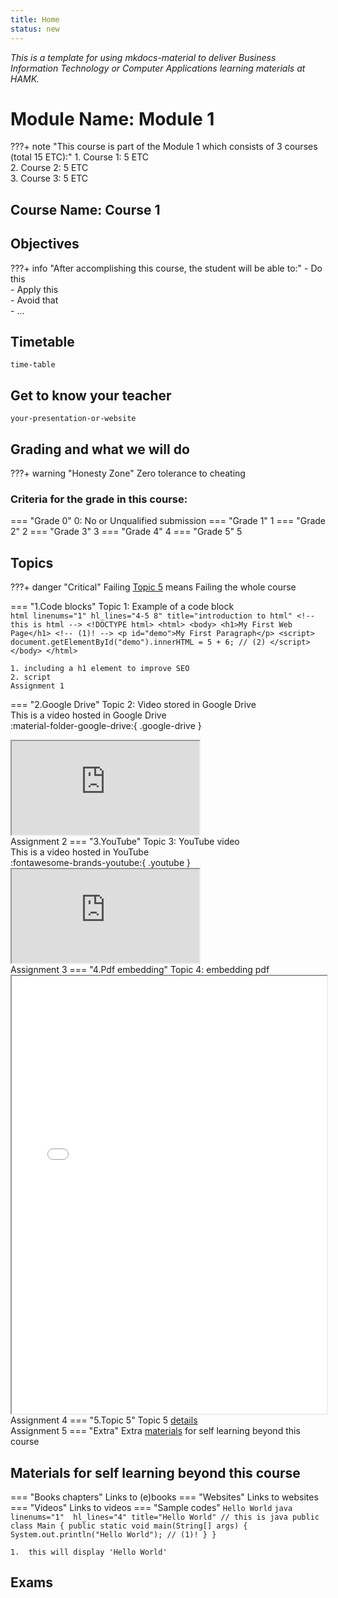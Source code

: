 ```yaml
---
title: Home
status: new
---
```

*This is a template for using mkdocs-material to deliver Business Information Technology or Computer Applications learning materials at HAMK.*  

# Module Name: Module 1

???+ note "This course is part of the Module 1 which consists of 3 courses (total 15 ETC):"
    1. Course 1: 5 ETC  
    2. Course 2: 5 ETC  
    3. Course 3: 5 ETC  

##  Course Name: Course 1
## Objectives
???+ info "After accomplishing this course, the student will be able to:"
    - Do this   
    - Apply this  
    - Avoid that  
    - ...
## Timetable
`time-table`
## Get to know your teacher
`your-presentation-or-website`
## Grading and what we will do
???+ warning "Honesty Zone"
    Zero tolerance to cheating
### Criteria for the grade in this course:
=== "Grade 0"
    0: No or Unqualified submission
=== "Grade 1"
    1
=== "Grade 2"
    2
=== "Grade 3"
    3
=== "Grade 4"
    4
=== "Grade 5"
    5
## Topics
???+ danger "Critical"
    Failing [Topic 5](#__tabbed_2_5) means Failing the whole course

=== "1.Code blocks"
    Topic 1: Example of a code block  
    ```html linenums="1" hl_lines="4-5 8" title="introduction to html"
    <!-- this is html -->
    <!DOCTYPE html>
    <html>
    <body>
    <h1>My First Web Page</h1> <!-- (1)! -->
    <p id="demo">My First Paragraph</p>
    <script>
    document.getElementById("demo").innerHTML = 5 + 6; // (2)
    </script>
    </body>
    </html>
    ```

    1. including a h1 element to improve SEO
    2. script
    Assignment 1
=== "2.Google Drive"
    Topic 2: Video stored in Google Drive  
    This is a video hosted in Google Drive  
    :material-folder-google-drive:{ .google-drive }
    <div class='video-container'>
        <iframe src='https://drive.google.com/file/d/1uGRddSym1KbVSJit2DNoMiAGE4uakcY7/preview' allowfullscreen></iframe>
    </div>
    Assignment 2
=== "3.YouTube"
    Topic 3: YouTube video  
    This is a video hosted in YouTube  
    :fontawesome-brands-youtube:{ .youtube }
    <div class='video-container'>
        <iframe src='https://www.youtube.com/embed/smbX1wHhGjs' allowfullscreen></iframe>
    </div>
    Assignment 3
=== "4.Pdf embedding"
    Topic 4: embedding pdf 
    <iframe src='./assets/pdf/poster_mi24_final.pdf' width=100% height=700px>This browser does not support PDFs. Please download the PDF to view it: <a href='assets/poster_mi24_final.pdf'>Download PDF</a>
    </iframe>
    Assignment 4
=== "5.Topic 5"
    Topic 5 [details](./template/topic5.md)  
    Assignment 5
=== "Extra"
    Extra [materials](#materials-for-self-learning-beyond-this-course) for self learning beyond this course 

## Materials for self learning beyond this course
=== "Books chapters"
    Links to (e)books
=== "Websites"
    Links to websites
=== "Videos"
    Links to videos
=== "Sample codes"
    `Hello World`
    ```java linenums="1"  hl_lines="4" title="Hello World"
    // this is java
    public class Main {
    public static void main(String[] args) {
        System.out.println("Hello World"); // (1)!
    }
    }
    ```

    1.  this will display 'Hello World'

## Exams
